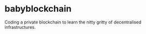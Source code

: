 # babyblockchain
Coding a private blockchain to learn the nitty gritty of decentralised infrastructures.

